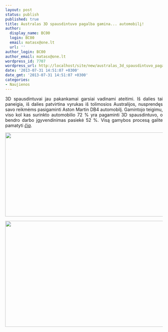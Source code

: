 ```yaml
---
layout: post
status: publish
published: true
title: Australas 3D spausdintuvo pagalba gamina... automobilį!
author:
  display_name: BC00
  login: BC00
  email: matasx@one.lt
  url: ''
author_login: BC00
author_email: matasx@one.lt
wordpress_id: 7707
wordpress_url: http://localhost/site/new/australas_3d_spausdintuvo_pagalba_gamina_automobili/
date: '2013-07-31 14:51:07 +0300'
date_gmt: '2013-07-31 14:51:07 +0300'
categories:
- Naujienos
---
```

<p style="text-align: justify;">
	3D spausdintuvai jau pakankamai garsiai vadinami ateitimi. I&scaron; dalies tai paneigia, i&scaron; dalies patvirtina vyrukas i&scaron; tolimosios Australijos, nusprendęs savo reikmėms pasigaminti Aston Martin DB4 automobilį. Gamintojo teigimu, viso kol kas surinkto automobilio 72 % yra pagaminti 3D spausdintuvo, o bendro darbo įgyvendinimas pasiekė 52 %. Visą gamybos procesą galite pamatyti <a href="http://www.replicadb4.com/default.aspx"><em>čia</em></a>.</p>
<p>
	<a href="http://technews.lt/userfiles/1375217601SD4Y9P6Niy_1_1_l.jpg"><img alt="" src="http://technews.lt/userfiles/1375217601SD4Y9P6Niy_1_1_l.jpg" style="width: 520px; height: 268px;" /></a></p>
<p>
	<a href="http://technews.lt/userfiles/1375217601SD4Y9P6Niy_1_4_l.jpg"><img alt="" src="http://technews.lt/userfiles/1375217601SD4Y9P6Niy_1_4_l.jpg" style="width: 520px; height: 338px;" /></a></p>
